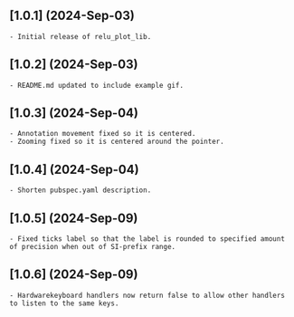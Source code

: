 ## [1.0.1] (2024-Sep-03)

    - Initial release of relu_plot_lib.

## [1.0.2] (2024-Sep-03)

    - README.md updated to include example gif.

## [1.0.3] (2024-Sep-04)

    - Annotation movement fixed so it is centered.
    - Zooming fixed so it is centered around the pointer.

## [1.0.4] (2024-Sep-04)

    - Shorten pubspec.yaml description.

## [1.0.5] (2024-Sep-09)

    - Fixed ticks label so that the label is rounded to specified amount of precision when out of SI-prefix range.

## [1.0.6] (2024-Sep-09)

    - Hardwarekeyboard handlers now return false to allow other handlers to listen to the same keys.


